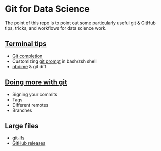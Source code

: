 # Git for Data Science

The point of this repo is to point out some particularly useful git & GitHub
tips, tricks, and workflows for data science work.


## [Terminal tips](adjusting_terminal_for_git.ipynb)

- [Git completion](https://github.com/git/git/tree/master/contrib/completion)
- Customizing [git prompt](https://github.com/git/git/blob/master/contrib/completion/git-prompt.sh) in bash/zsh shell
- [nbdime](https://nbdime.readthedocs.io/) & git diff


## [Doing more with git](beyond_basic_git.ipynb)

- Signing your commits
- Tags
- Different remotes
- Branches


## Large files

- [git-lfs](https://git-lfs.github.com/)
- [GitHub releases](https://docs.github.com/en/free-pro-team@latest/github/administering-a-repository/releasing-projects-on-github)
